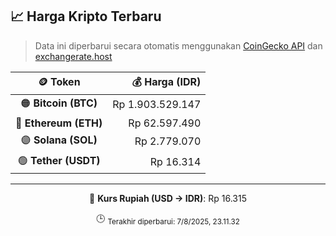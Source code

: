 

<!-- HARGA_KRIPTO -->
## 📈 Harga Kripto Terbaru

> Data ini diperbarui secara otomatis menggunakan [CoinGecko API](https://www.coingecko.com/) dan [exchangerate.host](https://exchangerate.host/)

<div align="center">

| 🪙 Token | 💰 Harga (IDR) |
|:------:|---------------:|
| 🟠 **Bitcoin (BTC)**   | Rp 1.903.529.147 |
| 🔵 **Ethereum (ETH)**  | Rp 62.597.490 |
| 🟣 **Solana (SOL)**    | Rp 2.779.070 |
| 🟢 **Tether (USDT)**   | Rp 16.314 |

---

💱 **Kurs Rupiah (USD → IDR)**: Rp 16.315

🕒 <sub>Terakhir diperbarui: 7/8/2025, 23.11.32</sub>

</div>
<!-- /HARGA_KRIPTO -->